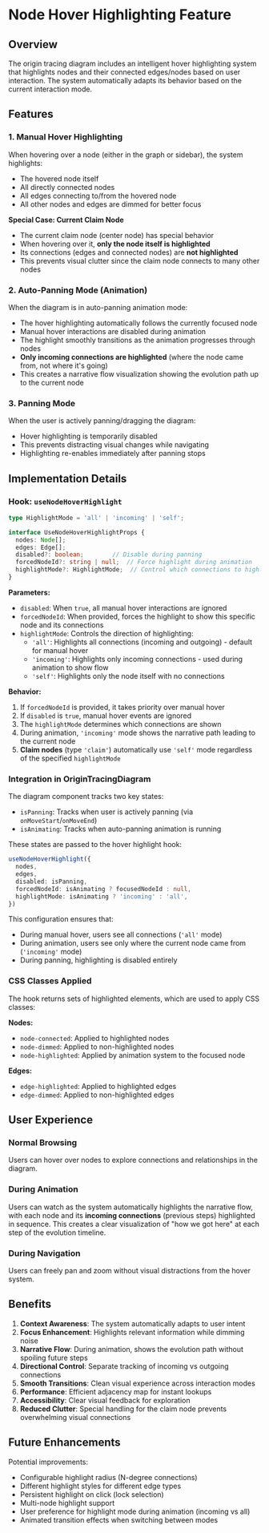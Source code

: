 # Node Hover Highlighting Feature

## Overview

The origin tracing diagram includes an intelligent hover highlighting system that highlights nodes and their connected edges/nodes based on user interaction. The system automatically adapts its behavior based on the current interaction mode.

## Features

### 1. Manual Hover Highlighting

When hovering over a node (either in the graph or sidebar), the system highlights:
- The hovered node itself
- All directly connected nodes
- All edges connecting to/from the hovered node
- All other nodes and edges are dimmed for better focus

**Special Case: Current Claim Node**
- The current claim node (center node) has special behavior
- When hovering over it, **only the node itself is highlighted**
- Its connections (edges and connected nodes) are **not highlighted**
- This prevents visual clutter since the claim node connects to many other nodes

### 2. Auto-Panning Mode (Animation)

When the diagram is in auto-panning animation mode:
- The hover highlighting automatically follows the currently focused node
- Manual hover interactions are disabled during animation
- The highlight smoothly transitions as the animation progresses through nodes
- **Only incoming connections are highlighted** (where the node came from, not where it's going)
- This creates a narrative flow visualization showing the evolution path up to the current node

### 3. Panning Mode

When the user is actively panning/dragging the diagram:
- Hover highlighting is temporarily disabled
- This prevents distracting visual changes while navigating
- Highlighting re-enables immediately after panning stops

## Implementation Details

### Hook: `useNodeHoverHighlight`

```typescript
type HighlightMode = 'all' | 'incoming' | 'self';

interface UseNodeHoverHighlightProps {
  nodes: Node[];
  edges: Edge[];
  disabled?: boolean;        // Disable during panning
  forcedNodeId?: string | null;  // Force highlight during animation
  highlightMode?: HighlightMode;  // Control which connections to highlight
}
```

**Parameters:**
- `disabled`: When `true`, all manual hover interactions are ignored
- `forcedNodeId`: When provided, forces the highlight to show this specific node and its connections
- `highlightMode`: Controls the direction of highlighting:
  - `'all'`: Highlights all connections (incoming and outgoing) - default for manual hover
  - `'incoming'`: Highlights only incoming connections - used during animation to show flow
  - `'self'`: Highlights only the node itself with no connections

**Behavior:**
1. If `forcedNodeId` is provided, it takes priority over manual hover
2. If `disabled` is `true`, manual hover events are ignored
3. The `highlightMode` determines which connections are shown
4. During animation, `'incoming'` mode shows the narrative path leading to the current node
5. **Claim nodes** (type `'claim'`) automatically use `'self'` mode regardless of the specified `highlightMode`

### Integration in OriginTracingDiagram

The diagram component tracks two key states:
- `isPanning`: Tracks when user is actively panning (via `onMoveStart`/`onMoveEnd`)
- `isAnimating`: Tracks when auto-panning animation is running

These states are passed to the hover highlight hook:
```typescript
useNodeHoverHighlight({
  nodes,
  edges,
  disabled: isPanning,
  forcedNodeId: isAnimating ? focusedNodeId : null,
  highlightMode: isAnimating ? 'incoming' : 'all',
})
```

This configuration ensures that:
- During manual hover, users see all connections (`'all'` mode)
- During animation, users see only where the current node came from (`'incoming'` mode)
- During panning, highlighting is disabled entirely

### CSS Classes Applied

The hook returns sets of highlighted elements, which are used to apply CSS classes:

**Nodes:**
- `node-connected`: Applied to highlighted nodes
- `node-dimmed`: Applied to non-highlighted nodes
- `node-highlighted`: Applied by animation system to the focused node

**Edges:**
- `edge-highlighted`: Applied to highlighted edges
- `edge-dimmed`: Applied to non-highlighted edges

## User Experience

### Normal Browsing
Users can hover over nodes to explore connections and relationships in the diagram.

### During Animation
Users can watch as the system automatically highlights the narrative flow, with each node and its **incoming connections** (previous steps) highlighted in sequence. This creates a clear visualization of "how we got here" at each step of the evolution timeline.

### During Navigation
Users can freely pan and zoom without visual distractions from the hover system.

## Benefits

1. **Context Awareness**: The system automatically adapts to user intent
2. **Focus Enhancement**: Highlights relevant information while dimming noise
3. **Narrative Flow**: During animation, shows the evolution path without spoiling future steps
4. **Directional Control**: Separate tracking of incoming vs outgoing connections
5. **Smooth Transitions**: Clean visual experience across interaction modes
6. **Performance**: Efficient adjacency map for instant lookups
7. **Accessibility**: Clear visual feedback for exploration
8. **Reduced Clutter**: Special handling for the claim node prevents overwhelming visual connections

## Future Enhancements

Potential improvements:
- Configurable highlight radius (N-degree connections)
- Different highlight styles for different edge types
- Persistent highlight on click (lock selection)
- Multi-node highlight support
- User preference for highlight mode during animation (incoming vs all)
- Animated transition effects when switching between modes
